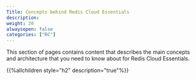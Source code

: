 ```yaml
---
Title: Concepts behind Redis Cloud Essentials
description: 
weight: 20
alwaysopen: false
categories: ["RC"]
---
```

This section of pages contains content that describes the main concepts
and architecture that you need to know about for Redis Cloud Essentials.

{{%allchildren style="h2" description="true"%}}
